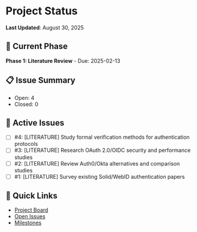 # Project Status

**Last Updated**: August 30, 2025

## 📍 Current Phase
**Phase 1: Literature Review** - Due: 2025-02-13

## 📋 Issue Summary
- Open: 4
- Closed: 0

## 🔄 Active Issues

- [ ] #4: [LITERATURE] Study formal verification methods for authentication protocols
- [ ] #3: [LITERATURE] Research OAuth 2.0/OIDC security and performance studies
- [ ] #2: [LITERATURE] Review Auth0/Okta alternatives and comparison studies
- [ ] #1: [LITERATURE] Survey existing Solid/WebID authentication papers

## 🔗 Quick Links
- [Project Board](https://github.com/users/erdalgunes/projects/3)
- [Open Issues](https://github.com/erdalgunes/solid-federated-auth/issues)
- [Milestones](https://github.com/erdalgunes/solid-federated-auth/milestones)
